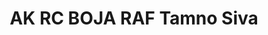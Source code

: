 ---
layout: product
title: "AK RC BOJA RAF Tamno Siva"
price: "330" 
desc: "Acrylic Laquer 10mL"
img_path: "/assets/img/RC294.jpg"
brand: "AK "
available: true
special_offer: false
new: false
soon: false
cat: "020000"
subcat: "020200"
subsubcat: "020201"
sifra: "RC294"
popular: false
---